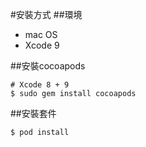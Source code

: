 #安裝方式
##環境
* mac OS
* Xcode 9

##安裝cocoapods
```
# Xcode 8 + 9
$ sudo gem install cocoapods
```
##安裝套件
```
$ pod install
```
